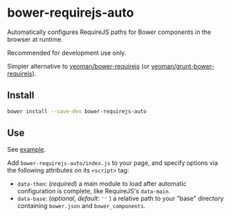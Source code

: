 bower-requirejs-auto
====================

Automatically configures RequireJS paths for Bower components in the browser at runtime.

Recommended for development use only.

Simpler alternative to [yeoman/bower-requirejs](https://github.com/yeoman/bower-requirejs) (or [yeoman/grunt-bower-requirejs](https://github.com/yeoman/grunt-bower-requirejs)).

## Install

```sh
bower install --save-dev bower-requirejs-auto
```

## Use

See [example](example).

Add `bower-requirejs-auto/index.js` to your page, and specify options via the following attributes on its `<script>` tag:
* `data-then`: (*required*) a main module to load after automatic configuration is complete, like RequireJS's `data-main`.
* `data-base`: (*optional, default*: `''` ) a relative path to your "base" directory containing `bower.json` and `bower_components`.

